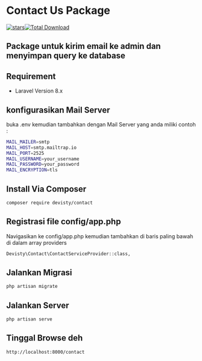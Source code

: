 # Contact Us Package
[![stars](https://img.shields.io/github/stars/devistycompany/contact-package?style=flat-square)](https://github.com/devistycompany/contact-package/stargazers)[![Total Download](https://img.shields.io/packagist/dt/devisty/contact.svg?style=flat-square)](https://packagist.org/packages/devisty/contact)


## Package untuk kirim email ke admin dan menyimpan query ke database

## Requirement
- Laravel Version 8.x

## konfigurasikan Mail Server
buka .env kemudian tambahkan dengan Mail Server yang anda miliki
contoh :

```bash
MAIL_MAILER=smtp
MAIL_HOST=smtp.mailtrap.io
MAIL_PORT=2525
MAIL_USERNAME=your_username
MAIL_PASSWORD=your_password
MAIL_ENCRYPTION=tls
```
## Install Via Composer
```bash
composer require devisty/contact
```

## Registrasi file config/app.php
Navigasikan ke config/app.php kemudian tambahkan di baris paling bawah di dalam array providers
```bash
Devisty\Contact\ContactServiceProvider::class,
```

## Jalankan Migrasi
```bash
php artisan migrate
```
## Jalankan Server
```bash
php artisan serve
```

## Tinggal Browse deh
```bash
http://localhost:8000/contact
```
